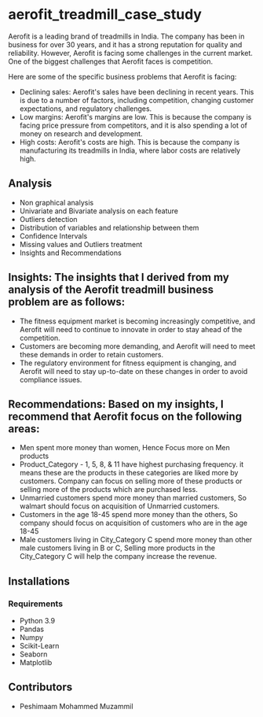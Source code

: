 # aerofit_treadmill_case_study
Aerofit is a leading brand of treadmills in India. The company has been in business for over 30 years, and it has a strong reputation for quality and reliability. However, Aerofit is facing some challenges in the current market.  One of the biggest challenges that Aerofit faces is competition.

Here are some of the specific business problems that Aerofit is facing:

- Declining sales: Aerofit's sales have been declining in recent years. This is due to a number of factors, including competition, changing customer expectations, and regulatory challenges.
- Low margins: Aerofit's margins are low. This is because the company is facing price pressure from competitors, and it is also spending a lot of money on research and development.
- High costs: Aerofit's costs are high. This is because the company is manufacturing its treadmills in India, where labor costs are relatively high.



## Analysis
- Non graphical analysis
- Univariate and Bivariate analysis on each feature
- Outliers detection
- Distribution of variables and relationship between them
- Confidence Intervals
- Missing values and Outliers treatment
- Insights and Recommendations

## Insights: The insights that I derived from my analysis of the Aerofit treadmill business problem are as follows:

- The fitness equipment market is becoming increasingly competitive, and Aerofit will need to continue to innovate in order to stay ahead of the competition.
- Customers are becoming more demanding, and Aerofit will need to meet these demands in order to retain customers.
- The regulatory environment for fitness equipment is changing, and Aerofit will need to stay up-to-date on these changes in order to avoid compliance issues.


## Recommendations: Based on my insights, I recommend that Aerofit focus on the following areas:

- Men spent more money than women, Hence Focus more on Men products
- Product_Category - 1, 5, 8, & 11 have highest purchasing frequency. it means these are the
products in these categories are liked more by customers. Company can focus on selling more
of these products or selling more of the products which are purchased less.
- Unmarried customers spend more money than married customers, So walmart should focus
on acquisition of Unmarried customers.
- Customers in the age 18-45 spend more money than the others, So company should focus on
acquisition of customers who are in the age 18-45
- Male customers living in City_Category C spend more money than other male customers
living in B or C, Selling more products in the City_Category C will help the company
increase the revenue.


## Installations
### Requirements
- Python 3.9
- Pandas
- Numpy
- Scikit-Learn
- Seaborn
- Matplotlib

## Contributors
- Peshimaam Mohammed Muzammil

